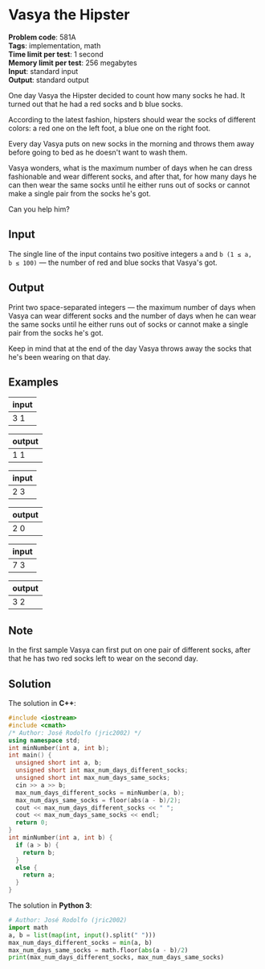 # Vasya the Hipster
**Problem code**: 581A  
**Tags**: implementation, math  
**Time limit per test**: 1 second  
**Memory limit per test**: 256 megabytes  
**Input**: standard input  
**Output**: standard output  

One day Vasya the Hipster decided to count how many socks he had. It turned out that he had a red socks and b blue socks.

According to the latest fashion, hipsters should wear the socks of different colors: a red one on the left foot, a blue one on the right foot.

Every day Vasya puts on new socks in the morning and throws them away before going to bed as he doesn't want to wash them.

Vasya wonders, what is the maximum number of days when he can dress fashionable and wear different socks, and after that, for how many days he can then wear the same socks until he either runs out of socks or cannot make a single pair from the socks he's got.

Can you help him?

## Input
The single line of the input contains two positive integers `a` and `b (1 ≤ a, b ≤ 100)` — the number of red and blue socks that Vasya's got.

## Output
Print two space-separated integers — the maximum number of days when Vasya can wear different socks and the number of days when he can wear the same socks until he either runs out of socks or cannot make a single pair from the socks he's got.

Keep in mind that at the end of the day Vasya throws away the socks that he's been wearing on that day.

## Examples
| input |
| :--- |
| 3 1 |

| output |
| :--- |
| 1 1 |

| input |
| :--- |
| 2 3 |

| output |
| :--- |
| 2 0 |

| input |
| :--- |
| 7 3 |

| output |
| :--- |
| 3 2 |

## Note
In the first sample Vasya can first put on one pair of different socks, after that he has two red socks left to wear on the second day.

## Solution
The solution in **C++**:
```cpp
#include <iostream>
#include <cmath>
/* Author: José Rodolfo (jric2002) */
using namespace std;
int minNumber(int a, int b);
int main() {
  unsigned short int a, b;
  unsigned short int max_num_days_different_socks;
  unsigned short int max_num_days_same_socks;
  cin >> a >> b;
  max_num_days_different_socks = minNumber(a, b);
  max_num_days_same_socks = floor(abs(a - b)/2);
  cout << max_num_days_different_socks << " ";
  cout << max_num_days_same_socks << endl;
  return 0;
}
int minNumber(int a, int b) {
  if (a > b) {
    return b;
  }
  else {
    return a;
  }
}
```

The solution in **Python 3**:
```python
# Author: José Rodolfo (jric2002)
import math
a, b = list(map(int, input().split(" ")))
max_num_days_different_socks = min(a, b)
max_num_days_same_socks = math.floor(abs(a - b)/2)
print(max_num_days_different_socks, max_num_days_same_socks)
```